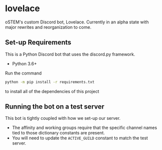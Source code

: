 # lovelace
oSTEM's custom Discord bot, Lovelace. Currently in an alpha state with major rewrites and reorganization to come.

## Set-up Requirements
This is a Python Discord bot that uses the discord.py framework.
- Python 3.6+

Run the command
```bash
python -m pip install -r requirements.txt
```
to install all of the dependencies of this project


## Running the bot on a test server
This bot is tightly coupled with how we set-up our server. 
- The affinity and working groups require that the specific channel names tied to those dictionary constants are present.
- You will need to update the `ACTIVE_GUILD` constant to match the test server. 
